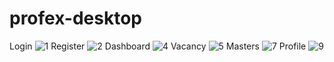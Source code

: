 
# profex-desktop 
Login
![1](https://github.com/profexuz/profex-desktop/assets/124039680/208398bd-81aa-4e22-ae9b-1d3bbcf8637a)
Register
![2](https://github.com/profexuz/profex-desktop/assets/124039680/3dfa2d6c-220e-41d5-9eb9-38551e315163)
Dashboard
![4](https://github.com/profexuz/profex-desktop/assets/124039680/52df74a3-f62f-4e5a-ae27-a90afbb641db)
Vacancy
![5](https://github.com/profexuz/profex-desktop/assets/124039680/df1ae599-5c4e-41c5-aa75-3e10f2520e53)
Masters
![7](https://github.com/profexuz/profex-desktop/assets/124039680/550e8d3f-ee15-442a-84c8-41e25009fcf2)
Profile
![9](https://github.com/profexuz/profex-desktop/assets/124039680/f12eeeb7-01fa-4d12-84ae-065970f6ce2d)


